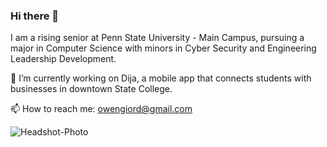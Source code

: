### Hi there 👋
I am a rising senior at Penn State University - Main Campus, pursuing a major in Computer Science with minors in Cyber Security and Engineering Leadership Development.

🔭 I’m currently working on Dija, a mobile app that connects students with businesses in downtown State College.

📫 How to reach me: owengiord@gmail.com


![Headshot-Photo](https://github.com/user-attachments/assets/13c5b39e-48f9-4906-ab99-5cb03f2f0a0c)

<!--
**owengiordano/owengiordano** is a ✨ _special_ ✨ repository because its `README.md` (this file) appears on your GitHub profile.

Here are some ideas to get you started:

- 🔭 I’m currently working on ...
- 🌱 I’m currently learning ...
- 👯 I’m looking to collaborate on ...
- 🤔 I’m looking for help with ...
- 💬 Ask me about ...
- 📫 How to reach me: ...
- 😄 Pronouns: ...
- ⚡ Fun fact: ...
-->
